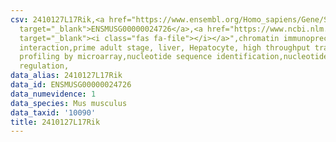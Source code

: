 ```yaml
---
csv: 2410127L17Rik,<a href="https://www.ensembl.org/Homo_sapiens/Gene/Summary?db=core;g=ENSMUSG00000024726"
  target="_blank">ENSMUSG00000024726</a>,<a href="https://www.ncbi.nlm.nih.gov/pubmed/23834426"
  target="_blank"><i class="fas fa-file"></i></a>",chromatin immunoprecipitation assay,direct
  interaction,prime adult stage, liver, Hepatocyte, high throughput transcription
  profiling by microarray,nucleotide sequence identification,nucleotide sequence identification,transcriptional
  regulation,
data_alias: 2410127L17Rik
data_id: ENSMUSG00000024726
data_numevidence: 1
data_species: Mus musculus
data_taxid: '10090'
title: 2410127L17Rik
---
```


